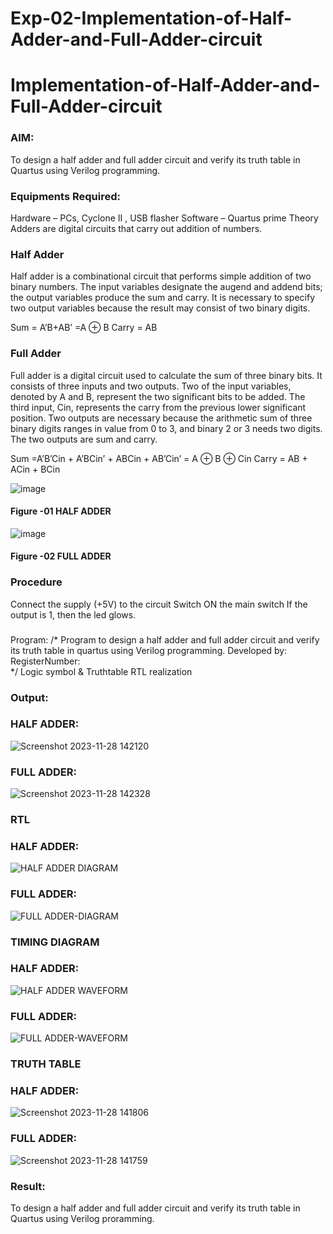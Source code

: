 # Exp-02-Implementation-of-Half-Adder-and-Full-Adder-circuit

# Implementation-of-Half-Adder-and-Full-Adder-circuit
### AIM:
To design a half adder and full adder circuit and verify its truth table in Quartus using Verilog programming.

### Equipments Required:
Hardware – PCs, Cyclone II , USB flasher
Software – Quartus prime
Theory
Adders are digital circuits that carry out addition of numbers.

### Half Adder
Half adder is a combinational circuit that performs simple addition of two binary numbers. The input variables designate the augend and addend bits; the output variables produce the sum and carry. It is necessary to specify two output variables because the result may consist of two binary digits.

Sum = A’B+AB’ =A ⊕ B Carry = AB

### Full Adder
Full adder is a digital circuit used to calculate the sum of three binary bits. It consists of three inputs and two outputs. Two of the input variables, denoted by A and B, represent the two significant bits to be added. The third input, Cin, represents the carry from the previous lower significant position. Two outputs are necessary because the arithmetic sum of three binary digits ranges in value from 0 to 3, and binary 2 or 3 needs two digits. The two outputs are sum and carry.

Sum =A’B’Cin + A’BCin’ + ABCin + AB’Cin’ = A ⊕ B ⊕ Cin Carry = AB + ACin + BCin

 ![image](https://user-images.githubusercontent.com/36288975/163552156-a13e5a56-c638-4110-97d9-8896907c8d25.png)

#### Figure -01 HALF ADDER 


![image](https://user-images.githubusercontent.com/36288975/163552057-b3547877-6d07-45b4-b7e0-bcfebfad9e1d.png)

#### Figure -02 FULL ADDER 

### Procedure

Connect the supply (+5V) to the circuit
Switch ON the main switch
If the output is 1, then the led glows.
### 
Program:
/*
Program to design a half adder and full adder circuit and verify its truth table in quartus using Verilog programming.
Developed by: 
RegisterNumber:  
*/
Logic symbol & Truthtable
RTL realization

### Output:
### HALF ADDER:
![Screenshot 2023-11-28 142120](https://github.com/hasnu0406/Exp-02-Implementation-of-Half-Adder-and-Full-Adder-circuit/assets/135305537/628f3c47-038f-4b98-b069-af5a12b3b0fc)

### FULL ADDER:
![Screenshot 2023-11-28 142328](https://github.com/hasnu0406/Exp-02-Implementation-of-Half-Adder-and-Full-Adder-circuit/assets/135305537/5a6080a8-70af-46c7-8d42-73c29c7e881b)

### RTL
### HALF ADDER:
![HALF ADDER DIAGRAM](https://github.com/hasnu0406/Exp-02-Implementation-of-Half-Adder-and-Full-Adder-circuit/assets/135305537/53678d65-f234-4b33-922e-513906b5e79f)

### FULL ADDER:
![FULL ADDER-DIAGRAM](https://github.com/hasnu0406/Exp-02-Implementation-of-Half-Adder-and-Full-Adder-circuit/assets/135305537/f9ebd6aa-3f42-4209-b16b-9b5d1d5d0f17)


### TIMING DIAGRAM
### HALF ADDER:
![HALF ADDER WAVEFORM](https://github.com/hasnu0406/Exp-02-Implementation-of-Half-Adder-and-Full-Adder-circuit/assets/135305537/2d3fcfb2-c3c0-4549-aed2-8216f45ce44e)

### FULL ADDER:
![FULL ADDER-WAVEFORM](https://github.com/hasnu0406/Exp-02-Implementation-of-Half-Adder-and-Full-Adder-circuit/assets/135305537/e2046a2c-9cb7-45ba-9253-4e09d5678e0e)

### TRUTH TABLE 
### HALF ADDER:
![Screenshot 2023-11-28 141806](https://github.com/hasnu0406/Exp-02-Implementation-of-Half-Adder-and-Full-Adder-circuit/assets/135305537/50d28ccd-d35e-44c1-9b62-829c6ae95d8e)

### FULL ADDER:
![Screenshot 2023-11-28 141759](https://github.com/hasnu0406/Exp-02-Implementation-of-Half-Adder-and-Full-Adder-circuit/assets/135305537/deeb0b64-749c-4688-8c66-a662d8d811e4)


### Result:
To design a half adder and full adder circuit and verify its truth table in Quartus using Verilog proramming.
